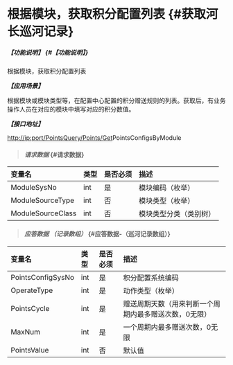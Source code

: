 # 根据模块，获取积分配置列表 {#获取河长巡河记录}

##### _【功能说明】_ {#【功能说明】}

根据模块，获取积分配置列表

_**【应用场景】**_

根据模块或模块类型等，在配置中心配置的积分赠送规则的列表。获取后，有业务操作人员在对应的模块中填写对应的积分数值。

_**【接口地址】**_

[http://ip:port/PointsQuery/Points/Get](http://ip:port/HMQuery/PatrolRiver/GetPatrolRivers)PointsConfigsByModule

> #### _请求数据_ {#请求数据}

| 变量名 | 类型 | 是否必须 | 描述 |
| :--- | :--- | :--- | :--- |
| ModuleSysNo | int | 是 | 模块编码（枚举） |
| ModuleSourceType | int | 否 | 模块类型（枚举） |
| ModuleSourceClass | int | 否 | 模块类型分类（类别树） |



> #### _应答数据 （记录数组）_ {#应答数据-（巡河记录数组）}

| 变量名 | 类型 | 是否必须 | 描述 |
| :--- | :--- | :--- | :--- |
| PointsConfigSysNo | int | 是 | 积分配置系统编码 |
| OperateType | int | 是 | 动作类型（枚举） |
| PointsCycle | int | 是 | 赠送周期天数（用来判断一个周期内最多赠送次数，0无限） |
| MaxNum | int | 是 | 一个周期内最多赠送次数，0无限 |
| PointsValue | int | 否 | 默认值 |



